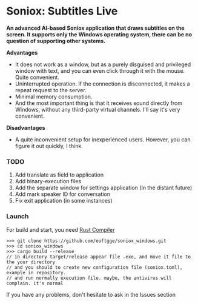 # Soniox: Subtitles Live
**An advanced AI-based Soniox application that draws subtitles on the screen.
It supports only the Windows operating system, there can be no question of supporting other systems.**

**Advantages**
* It does not work as a window, but as a purely disguised and privileged window with text, and you can even click through it with the mouse. Quite convenient.
* Uninterrupted operation. If the connection is disconnected, it makes a repeat request to the server.
* Minimal memory consumption.
* And the most important thing is that it receives sound directly from Windows, without any third-party virtual channels. I'll say it's very convenient.

**Disadvantages**
* A quite inconvenient setup for inexperienced users. However, you can figure it out quickly, I think.

### TODO
1. Add translate as field to application
2. Add binary-execution files
3. Add the separate window for settings application (In the distant future)
4. Add mark speaker ID for conversation
5. Fix exit application (in some instances)

### Launch
For build and start, you need [Rust Compiler](https://rust-lang.org/tools/install/)
```terminaloutput
>>> git clone https://github.com/eoftgge/soniox_windows.git
>>> cd soniox_windows
>>> cargo build --release
// in directory target/release appear file .exe, and move it file to the your directory
// and you should to create new configuration file (soniox.toml), example in repository.
// and run normally execution file. maybe, the antivirus will complain. it's normal
```

If you have any problems, don't hesitate to ask in the Issues section
